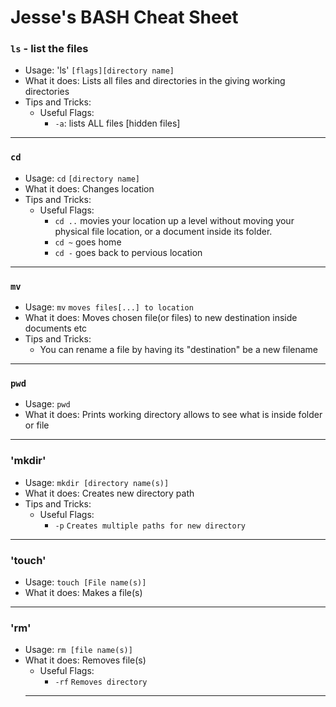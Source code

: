 # Jesse's BASH Cheat Sheet
### `ls` - list the files
* Usage: 'ls' `[flags][directory name]`
* What it does: Lists all files and directories in the giving working directories
* Tips and Tricks:
    * Useful Flags:
        * `-a`: lists ALL files [hidden files]
---
### `cd`
* Usage: `cd` `[directory name]`
* What it does: Changes location
* Tips and Tricks:
    * Useful Flags:
        * `cd ..` movies your location up a level without moving your physical file location, or a document inside its folder.
        * `cd ~` goes home
        * `cd -` goes back to pervious location
---
### `mv`
* Usage: `mv` `moves files[...] to location`
* What it does: Moves chosen file(or files) to new destination inside documents etc
* Tips and Tricks:
    * You can rename a file by having its "destination" be a new filename
---
### `pwd`
* Usage: `pwd`
* What it does: Prints working directory allows to see what is inside folder or file
---
### 'mkdir'
* Usage: `mkdir [directory name(s)]`
* What it does: Creates new directory path
* Tips and Tricks:
    * Useful Flags:
        * `-p` `Creates multiple paths for new directory`
---
### 'touch'
* Usage: `touch [File name(s)]`
* What it does: Makes a file(s)
---
### 'rm'
* Usage: `rm [file name(s)]`
* What it does: Removes file(s)
    * Useful Flags:
        * `-rf` `Removes directory`
    ---

